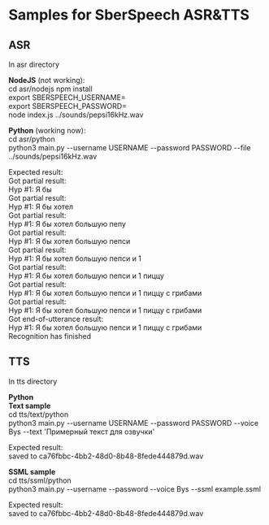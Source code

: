 # Samples for SberSpeech ASR&TTS
## ASR
In asr directory

**NodeJS** (not working):  
cd asr/nodejs
npm install  
export SBERSPEECH_USERNAME=<username>  
export SBERSPEECH_PASSWORD=<password>  
node index.js ../sounds/pepsi16kHz.wav  
  
**Python** (working now):  
cd asr/python  
python3 main.py --username USERNAME --password PASSWORD --file ../sounds/pepsi16kHz.wav  
  
Expected result:  
Got partial result:  
 Hyp #1: Я бы  
Got partial result:  
 Hyp #1: Я бы хотел  
Got partial result:  
 Hyp #1: Я бы хотел большую пепу  
Got partial result:  
 Hyp #1: Я бы хотел большую пепси  
Got partial result:  
 Hyp #1: Я бы хотел большую пепси и 1  
Got partial result:  
 Hyp #1: Я бы хотел большую пепси и 1 пиццу  
Got partial result:  
 Hyp #1: Я бы хотел большую пепси и 1 пиццу с грибами  
Got partial result:  
 Hyp #1: Я бы хотел большую пепси и 1 пиццу с грибами  
Got end-of-utterance result:  
 Hyp #1: Я бы хотел большую пепси и 1 пиццу с грибами  
Recognition has finished  
  
## TTS  
In tts directory  
  
**Python**  
**Text sample**  
cd tts/text/python  
python3 main.py --username USERNAME --password PASSWORD --voice Bys --text 'Примерный текст для озвучки'  

Expected result:  
saved to ca76fbbc-4bb2-48d0-8b48-8fede444879d.wav  

**SSML sample**  
cd tts/ssml/python  
python3 main.py --username <username> --password <password> --voice Bys --ssml example.ssml  

Expected result:  
saved to ca76fbbc-4bb2-48d0-8b48-8fede444879d.wav  
